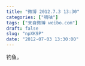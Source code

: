 ```yaml
---
title: "微博 2012.7.3 13:30"
categories: ["嘀咕"]
tags: ["来自微博 weibo.com"]
draft: false
slug: "npXK9P"
date: "2012-07-03 13:30:00"
---
```


<p>钓鱼。 ​​​​</p>
